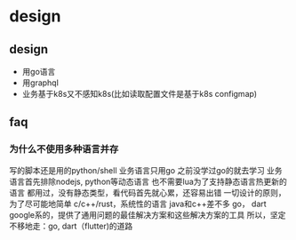 
# design

## design

* 用go语言
* 用graphql
* 业务基于k8s又不感知k8s(比如读取配置文件是基于k8s configmap)


## faq

### 为什么不使用多种语言并存

写的脚本还是用的python/shell
业务语言只用go
之前没学过go的就去学习
业务语言首先排除nodejs, python等动态语言
也不需要lua为了支持静态语言热更新的语言
都用过，没有静态类型，看代码首先就心累，还容易出错
一切设计的原则，为了尽可能地简单
c/c++/rust，系统性的语言
java和c++差不多
go， dart google系的，提供了通用问题的最佳解决方案和这些解决方案的工具
所以，坚定不移地走：go, dart（flutter)的道路